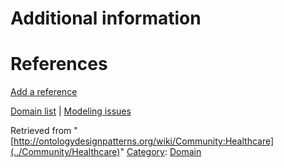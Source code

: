 #  Additional information


#  References


[Add a reference](index.php@title=Odp%253AAdd_reference&subject=../Community/Healthcare "http://ontologydesignpatterns.org/wiki/index.php?title=Odp:Add_reference&subject=Community%3AHealthcare")


  




[Domain list](../Community/Domain "Community:Domain") | [Modeling issues](../Community/Main "Community:Main")


Retrieved from "[http://ontologydesignpatterns.org/wiki/Community:Healthcare](../Community/Healthcare)"
 [Category](http://ontologydesignpatterns.org/wiki/Special:Categories "Special:Categories"): [Domain](../Category/Domain "Category:Domain")